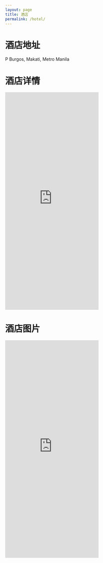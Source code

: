 ```yaml
---
layout: page
title: 酒店
permalink: /hotel/
---
```


# 酒店地址

P Burgos, Makati, Metro Manila

# 酒店详情

<iframe src="https://www.google.com/maps/place/Makati+Palace+Hotel/@14.562955,121.029729,15z/data=!4m5!3m4!1s0x0:0x1977d39b9bdf191f!8m2!3d14.562955!4d121.029729" height="700px" frameborder="0" scrolling="no"></iframe>

# 酒店图片

<iframe src="https://www.google.com/maps/uv?hl=zh-CN&pb=!1s0x33a35428ff0a94a3:0x1977d39b9bdf191f!2m22!2m2!1i80!2i80!3m1!2i20!16m16!1b1!2m2!1m1!1e1!2m2!1m1!1e3!2m2!1m1!1e5!2m2!1m1!1e4!2m2!1m1!1e6!3m1!7e115!4shttps://lh5.googleusercontent.com/p/AF1QipOrXsbEmypeqR0ws3cwJv1Wsgd_JnEH43IhZYE1%3Dw134-h160-k-no!5smakati+palace+hotel+-+Google+%E6%90%9C%E7%B4%A2&imagekey=!1e10!2sAF1QipOrXsbEmypeqR0ws3cwJv1Wsgd_JnEH43IhZYE1&sa=X&ved=2ahUKEwiarobLvaPfAhUBrY8KHVjMCkoQoiowC3oECAUQBg" height="700px" frameborder="0" scrolling="no"></iframe>


<!-- # 酒店图片

![hotel1](/assets/img/posts/hotel1.jpg "hotel1")

![hotel2](/assets/img/posts/hotel2.jpg "hotel2")

![hotel3](/assets/img/posts/hotel3.jpg "hotel3")

![hotel4](/assets/img/posts/hotel4.jpg "hotel4")

![hotel5](/assets/img/posts/hotel5.jpg "hotel5")

![hotel6](/assets/img/posts/hotel6.jpg "hotel6")

![hotel7](/assets/img/posts/hotel7.jpg "hotel7") -->